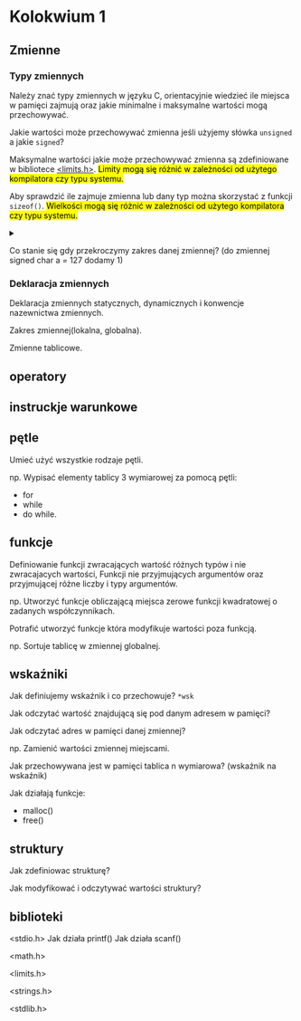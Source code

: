 # Kolokwium 1
## Zmienne
### Typy zmiennych
Należy znać typy zmiennych w języku C, orientacyjnie wiedzieć ile miejsca w pamięci zajmują oraz jakie minimalne i maksymalne wartości mogą przechowywać.

Jakie wartości może przechowywać zmienna jeśli użyjemy słówka `unsigned` a jakie `signed`?

Maksymalne wartości jakie może przechowywać zmienna są zdefiniowane w bibliotece [<limits.h>](https://learn.microsoft.com/en-us/cpp/c-language/cpp-integer-limits?view=msvc-170). <mark>Limity mogą się różnić w zależności od użytego kompilatora czy typu systemu.</mark>

Aby sprawdzić ile zajmuje zmienna lub dany typ można skorzystać z funkcji `sizeof()`. <mark>Wielkości mogą się różnić w zależności od użytego kompilatora czy typu systemu.</mark>

<details>
<summary></summary>

```c
#include <limits.h>
#include <stdio.h>

int main(int argc, char const *argv[])
{
    printf("Ilosc bitow w bajcie: %i\n",CHAR_BIT);
    double a = 10.543;
    printf("Ilosc bajtow jaka zajmuje zmienna a = %d\n", sizeof(a));

    printf("Ilosc bajtow jakie zajmuje typ char = %d", sizeof(char));
    return 0;
}
```

```bash
Ilosc bitow w bajcie: 8
Ilosc bajtow jaka zajmuje zmienna a = 8
Ilosc bajtow jakie zajmuje typ char = 1
```

</details>

Co stanie się gdy przekroczymy zakres danej zmiennej? (do zmiennej signed char a = 127 dodamy 1)

### Deklaracja zmiennych

Deklaracja zmiennych statycznych, dynamicznych i konwencje nazewnictwa zmiennych.

Zakres zmiennej(lokalna, globalna).

Zmienne tablicowe.

## operatory



## instruckje warunkowe

## pętle

Umieć użyć wszystkie rodzaje pętli.

np. Wypisać elementy tablicy 3 wymiarowej za pomocą pętli:
- for
- while
- do while.

## funkcje

Definiowanie funkcji zwracających wartość różnych typów i nie zwracajacych wartości, Funkcji nie przyjmujących argumentów oraz przyjmującej różne liczby i typy argumentów.

np. Utworzyć funkcje obliczającą miejsca zerowe funkcji kwadratowej o zadanych współczynnikach.

Potrafić utworzyć funkcje która modyfikuje wartości poza funkcją.

np. Sortuje tablicę w zmiennej globalnej.

## wskaźniki

Jak definiujemy wskaźnik i co przechowuje? `*wsk`

Jak odczytać wartość znajdującą się pod danym adresem w pamięci?

Jak odczytać adres w pamięci danej zmiennej?

np. Zamienić wartości zmiennej miejscami.

Jak przechowywana jest w pamięci tablica n wymiarowa? (wskaźnik na wskaźnik)

Jak działają funkcje:
- malloc()
- free()

## struktury

Jak zdefiniowac strukturę?

Jak modyfikować i odczytywać wartości struktury?



## biblioteki

<stdio.h>
Jak działa printf()
Jak działa scanf()

<math.h>

<limits.h>

<strings.h>

<stdlib.h>

